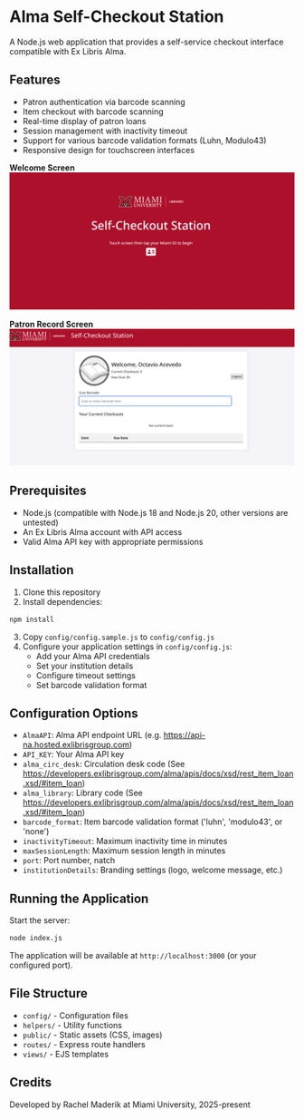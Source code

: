 # Alma Self-Checkout Station

A Node.js web application that provides a self-service checkout interface compatible with Ex Libris Alma.

## Features

- Patron authentication via barcode scanning
- Item checkout with barcode scanning
- Real-time display of patron loans
- Session management with inactivity timeout
- Support for various barcode validation formats (Luhn, Modulo43)
- Responsive design for touchscreen interfaces

**Welcome Screen**
![Welcome Screen](public/img/alamsco.png)

**Patron Record Screen**
![Patron Screen](public/img/alamsco2.png)




## Prerequisites

- Node.js (compatible with Node.js 18 and Node.js 20, other versions are untested)
- An Ex Libris Alma account with API access
- Valid Alma API key with appropriate permissions

## Installation

1. Clone this repository
2. Install dependencies:
```sh
npm install
```
3. Copy `config/config.sample.js` to `config/config.js`
4. Configure your application settings in `config/config.js`:
   - Add your Alma API credentials
   - Set your institution details
   - Configure timeout settings
   - Set barcode validation format

## Configuration Options

- `AlmaAPI`: Alma API endpoint URL (e.g. https://api-na.hosted.exlibrisgroup.com)
- `API_KEY`: Your Alma API key
- `alma_circ_desk`: Circulation desk code (See https://developers.exlibrisgroup.com/alma/apis/docs/xsd/rest_item_loan.xsd/#item_loan)
- `alma_library`: Library code (See https://developers.exlibrisgroup.com/alma/apis/docs/xsd/rest_item_loan.xsd/#item_loan)
- `barcode_format`: Item barcode validation format ('luhn', 'modulo43', or 'none')
- `inactivityTimeout`: Maximum inactivity time in minutes
- `maxSessionLength`: Maximum session length in minutes
- `port`: Port number, natch
- `institutionDetails`: Branding settings (logo, welcome message, etc.)

## Running the Application

Start the server:

```sh
node index.js
```

The application will be available at `http://localhost:3000` (or your configured port).


## File Structure

- `config/` - Configuration files
- `helpers/` - Utility functions
- `public/` - Static assets (CSS, images)
- `routes/` - Express route handlers
- `views/` - EJS templates


## Credits

Developed by Rachel Maderik at Miami University, 2025-present
